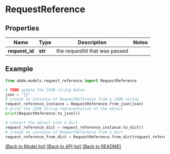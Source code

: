 # RequestReference


## Properties

Name | Type | Description | Notes
------------ | ------------- | ------------- | -------------
**request_id** | **str** | the requestId that was passed | 

## Example

```python
from abdm.models.request_reference import RequestReference

# TODO update the JSON string below
json = "{}"
# create an instance of RequestReference from a JSON string
request_reference_instance = RequestReference.from_json(json)
# print the JSON string representation of the object
print(RequestReference.to_json())

# convert the object into a dict
request_reference_dict = request_reference_instance.to_dict()
# create an instance of RequestReference from a dict
request_reference_from_dict = RequestReference.from_dict(request_reference_dict)
```
[[Back to Model list]](../README.md#documentation-for-models) [[Back to API list]](../README.md#documentation-for-api-endpoints) [[Back to README]](../README.md)


